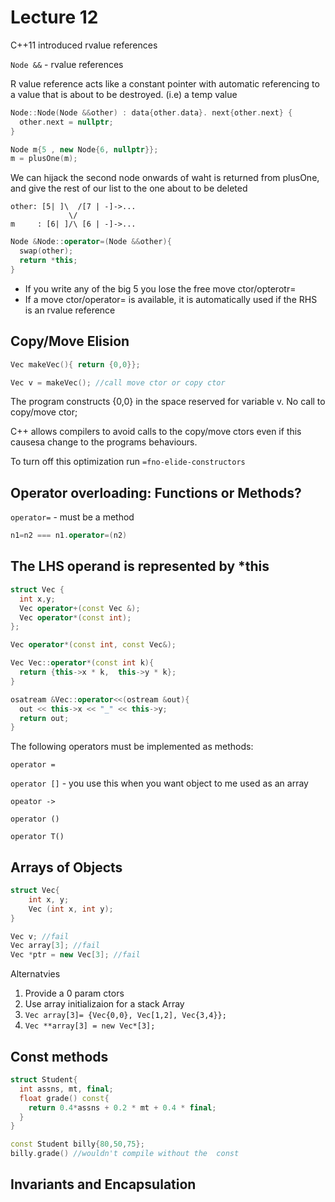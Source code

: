 # Lecture 12

C++11 introduced rvalue references

`Node &&` - rvalue references

R value reference acts like a constant pointer with automatic referencing to a value that is about to be destroyed. (i.e) a temp value

```c++
Node::Node(Node &&other) : data{other.data}. next{other.next} {
  other.next = nullptr;
}
```

```c++
Node m{5 , new Node{6, nullptr}};
m = plusOne(m);
```
We can hijack the second node onwards of waht is returned from plusOne, and give the rest of our list to the one about to be deleted

```
other: [5| ]\  /[7 | -]->...
             \/
m     : [6| ]/\ [6 | -]->...
```

```c++
Node &Node::operator=(Node &&other){
  swap(other);
  return *this;
}
```

- If you write any of the big 5 you lose the free move ctor/opterotr=
- If a move ctor/operator= is available, it is automatically used if the RHS is an rvalue reference

## Copy/Move Elision

```c++
Vec makeVec(){ return {0,0}};

Vec v = makeVec(); //call move ctor or copy ctor
```

The program constructs {0,0} in the space reserved for variable v. No call to copy/move ctor;

C++ allows compilers to avoid calls to the copy/move ctors even if this causesa  change to the programs behaviours.

To turn off this optimization run `=fno-elide-constructors`

## Operator overloading: Functions or Methods?

`operator=` - must be a method

```c++
n1=n2 === n1.operator=(n2)
```

The LHS operand is represented by *this
---

```c++
struct Vec {
  int x,y;
  Vec operator+(const Vec &);
  Vec operator*(const int);
};

Vec operator*(const int, const Vec&);

Vec Vec::operator*(const int k){
  return {this->x * k,  this->y * k};
}

osatream &Vec::operator<<(ostream &out){
  out << this->x << "_" << this->y;
  return out;
}
```

The following operators must be implemented as methods:

`operator =`

`operator []` - you use this when you want object to me used as an array

`opeator ->`

`operator ()`

`operator T()`


## Arrays of Objects
```c++
struct Vec{
    int x, y;
    Vec (int x, int y);
}

Vec v; //fail
Vec array[3]; //fail
Vec *ptr = new Vec[3]; //fail
```

Alternatvies
1. Provide a 0 param ctors
2. Use array initializaion for a stack Array
  1. `Vec array[3]= {Vec{0,0}, Vec[1,2], Vec{3,4}};`
3. `Vec **array[3] = new Vec*[3];`

## Const methods
```c++
struct Student{
  int assns, mt, final;
  float grade() const{
    return 0.4*assns + 0.2 * mt + 0.4 * final;
  }
}

const Student billy{80,50,75};
billy.grade() //wouldn't compile without the  const
```

## Invariants and Encapsulation
